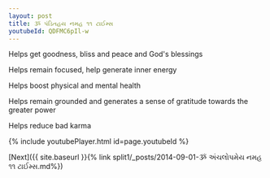 ```yaml
---
layout: post
title: ૐ પંડિતહય નમહ ૧૧ ટાઈમ્સ
youtubeId: QDFMC6pIl-w
---
```

 
 
Helps get goodness, bliss and peace and God's blessings
 
Helps remain focused, help generate inner energy 
 
Helps boost physical and mental health 
 
Helps remain grounded and generates a sense of gratitude towards the greater power 
 
Helps reduce bad karma
 
 
 
 


{% include youtubePlayer.html id=page.youtubeId %}
 
[Next]({{ site.baseurl }}{% link  split1/_posts/2014-09-01-ૐ અંચલોપમેય નમહ ૧૧ ટાઈમ્સ.md%})
 

